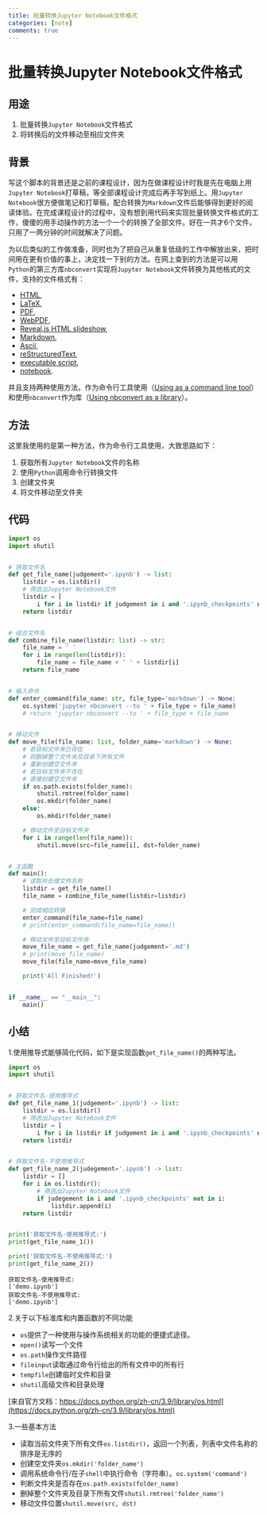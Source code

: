 ```yaml
---
title: 批量转换Jupyter Notebook文件格式
categories: [note]
comments: true
---
```


# 批量转换Jupyter Notebook文件格式


## 用途

1. 批量转换`Jupyter Notebook`文件格式
2. 将转换后的文件移动至相应文件夹



## 背景

写这个脚本的背景还是之前的课程设计，因为在做课程设计时我是先在电脑上用`Jupyter Notebook`打草稿，等全部课程设计完成后再手写到纸上。用`Jupyter Notebook`很方便做笔记和打草稿，配合转换为`Markdown`文件后能够得到更好的阅读体验。在完成课程设计的过程中，没有想到用代码来实现批量转换文件格式的工作，傻傻的用手动操作的方法一个一个的转换了全部文件。好在一共才6个文件，只用了一两分钟的时间就解决了问题。

为以后类似的工作做准备，同时也为了把自己从重复低级的工作中解放出来，把时间用在更有价值的事上，决定找一下别的方法。在网上查到的方法是可以用`Python`的第三方库`nbconvert`实现将`Jupyter Notebook`文件转换为其他格式的文件，支持的文件格式有：

- [HTML](https://nbconvert.readthedocs.io/en/latest/usage.html#convert-html),
- [LaTeX](https://nbconvert.readthedocs.io/en/latest/usage.html#convert-latex),
- [PDF](https://nbconvert.readthedocs.io/en/latest/usage.html#convert-pdf),
- [WebPDF](https://nbconvert.readthedocs.io/en/latest/usage.html#convert-webpdf),
- [Reveal.js HTML slideshow](https://nbconvert.readthedocs.io/en/latest/usage.html#convert-revealjs),
- [Markdown](https://nbconvert.readthedocs.io/en/latest/usage.html#convert-markdown),
- [Ascii](https://nbconvert.readthedocs.io/en/latest/usage.html#convert-ascii),
- [reStructuredText](https://nbconvert.readthedocs.io/en/latest/usage.html#convert-rst),
- [executable script](https://nbconvert.readthedocs.io/en/latest/usage.html#convert-script),
- [notebook](https://nbconvert.readthedocs.io/en/latest/usage.html#convert-notebook).

并且支持两种使用方法，作为命令行工具使用（[Using as a command line tool](https://nbconvert.readthedocs.io/en/latest/usage.html)）和使用`nbconvert`作为库（[Using nbconvert as a library](https://nbconvert.readthedocs.io/en/latest/nbconvert_library.html)）。



## 方法

这里我使用的是第一种方法，作为命令行工具使用，大致思路如下：

1. 获取所有`Jupyter Notebook`文件的名称
2. 使用`Python`调用命令行转换文件
3. 创建文件夹
4. 将文件移动至文件夹

## 代码



```python
import os
import shutil


# 获取文件名
def get_file_name(judgement='.ipynb') -> list:
    listdir = os.listdir()
    # 筛选出Jupyter Notebook文件
    listdir = [
        i for i in listdir if judgement in i and '.ipynb_checkpoints' not in i]
    return listdir


# 组合文件名
def combine_file_name(listdir: list) -> str:
    file_name = ' '
    for i in range(len(listdir)):
        file_name = file_name + ' ' + listdir[i]
    return file_name


# 输入命令
def enter_command(file_name: str, file_type='markdown') -> None:
    os.system('jupyter nbconvert --to ' + file_type + file_name)
    # return 'jupyter nbconvert --to ' + file_type + file_name


# 移动文件
def move_file(file_name: list, folder_name='markdown') -> None:
    # 若目标文件夹已存在
    # 则删掉整个文件夹及目录下所有文件
    # 重新创建空文件夹
    # 若目标文件夹不存在
    # 直接创建空文件夹
    if os.path.exists(folder_name):
        shutil.rmtree(folder_name)
        os.mkdir(folder_name)
    else:
        os.mkdir(folder_name)

    # 移动文件至目标文件夹
    for i in range(len(file_name)):
        shutil.move(src=file_name[i], dst=folder_name)


# 主函数
def main():
    # 读取并处理文件名称
    listdir = get_file_name()
    file_name = combine_file_name(listdir=listdir)

    # 完成相应转换
    enter_command(file_name=file_name)
    # print(enter_command(file_name=file_name))

    # 移动文件至目标文件夹
    move_file_name = get_file_name(judgement='.md')
    # print(move_file_name)
    move_file(file_name=move_file_name)

    print('All Finished!')


if __name__ == "__main__":
    main()

```

## 小结

1.使用推导式能够简化代码，如下是实现函数`get_file_name()`的两种写法。



```python
import os
import shutil


# 获取文件名-使用推导式
def get_file_name_1(judgement='.ipynb') -> list:
    listdir = os.listdir()
    # 筛选出Jupyter Notebook文件
    listdir = [
        i for i in listdir if judgement in i and '.ipynb_checkpoints' not in i]
    return listdir


# 获取文件名-不使用推导式
def get_file_name_2(judegement='.ipynb') -> list:
    listdir = []
    for i in os.listdir():
        # 筛选出Jupyter Notebook文件
        if judegement in i and '.ipynb_checkpoints' not in i:
            listdir.append(i)
    return listdir


print('获取文件名-使用推导式:')
print(get_file_name_1())

print('获取文件名-不使用推导式:')
print(get_file_name_2())

```

    获取文件名-使用推导式:
    ['demo.ipynb']
    获取文件名-不使用推导式:
    ['demo.ipynb']


2.关于以下标准库和内置函数的不同功能

- `os`提供了一种使用与操作系统相关的功能的便捷式途径。
- `open()`读写一个文件
- `os.path`操作文件路径
- `fileinput`读取通过命令行给出的所有文件中的所有行
- `tempfile`创建临时文件和目录
- `shutil`高级文件和目录处理

[来自官方文档：https://docs.python.org/zh-cn/3.9/library/os.html](https://docs.python.org/zh-cn/3.9/library/os.html)

3.一些基本方法

- 读取当前文件夹下所有文件`os.listdir()`，返回一个列表，列表中文件名称的排序是无序的
- 创建空文件夹`os.mkdir('folder_name')`
- 调用系统命令行/在子`shell`中执行命令（字符串）。`os.system('command')`
- 判断文件夹是否存在`os.path.exists(folder_name)`
- 删掉整个文件夹及目录下所有文件`shutil.rmtree('folder_name')`
- 移动文件位置`shutil.move(src, dst)`

